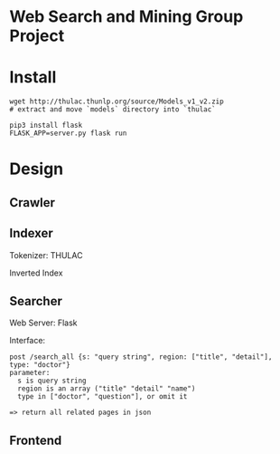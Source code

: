 Web Search and Mining Group Project
========

# Install

```
wget http://thulac.thunlp.org/source/Models_v1_v2.zip
# extract and move `models` directory into `thulac`

pip3 install flask
FLASK_APP=server.py flask run
```

# Design

## Crawler

## Indexer
Tokenizer: THULAC

Inverted Index

## Searcher
Web Server: Flask

Interface:

```
post /search_all {s: "query string", region: ["title", "detail"], type: "doctor"}
parameter:
  s is query string
  region is an array ("title" "detail" "name")
  type in ["doctor", "question"], or omit it
  
=> return all related pages in json
```

## Frontend
